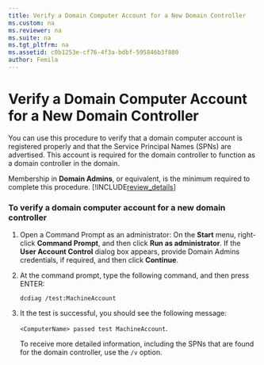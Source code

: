 ```yaml
---
title: Verify a Domain Computer Account for a New Domain Controller
ms.custom: na
ms.reviewer: na
ms.suite: na
ms.tgt_pltfrm: na
ms.assetid: c0b1253e-cf76-4f3a-bdbf-595846b3f880
author: Femila
---
```

# Verify a Domain Computer Account for a New Domain Controller
  You can use this procedure to verify that a domain computer account is registered properly and that the Service Principal Names \(SPNs\) are advertised. This account is required for the domain controller to function as a domain controller in the domain.  
  
 Membership in **Domain Admins**, or equivalent, is the minimum required to complete this procedure. [!INCLUDE[review_details](../Token/review_details_md.md)]  
  
### To verify a domain computer account for a new domain controller  
  
1.  Open a Command Prompt as an administrator: On the **Start** menu, right\-click **Command Prompt**, and then click **Run as administrator**. If the **User Account Control** dialog box appears, provide Domain Admins credentials, if required, and then click **Continue**.  
  
2.  At the command prompt, type the following command, and then press ENTER:  
  
     `dcdiag /test:MachineAccount`  
  
3.  It the test is successful, you should see the following message:  
  
     `<ComputerName> passed test MachineAccount`.  
  
     To receive more detailed information, including the SPNs that are found for the domain controller, use the `/v` option.  
  
  